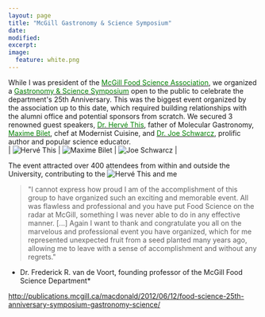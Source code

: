 ```yaml
---
layout: page
title: "McGill Gastronomy & Science Symposium"
date: 
modified:
excerpt:
image:
  feature: white.png
---
```

While I was president of the <a href="http://mcgillfsa.wix.com/home"><span style="color:green">McGill Food Science Association</span></a>, we organized a <a href="http://www.mcgill.ca/macdonald/events/foodscisymposium"><span style="color:green">Gastronomy & Science Symposium</span></a> open to the public to celebrate the department's 25th Anniversary. This was the biggest event organized by the association up to this date, which required building relationships with the alumni office and potential sponsors from scratch. We secured 3 renowned guest speakers, <a href="http://en.wikipedia.org/wiki/Hervé_This"><span style="color:green">Dr. Hervé This</span></a>, father of Molecular Gastronomy, <a href="http://www.forbes.com/pictures/ekeg45fe/maxime-bilet-head-chef-the-cooking-lab-29/"><span style="color:green">Maxime Bilet</span></a>, chef at Modernist Cuisine, and <a href="http://en.wikipedia.org/wiki/Joseph_A._Schwarcz"><span style="color:green">Dr. Joe Schwarcz</span></a>, prolific author and popular science educator.   
| ![Hervé This](http://jadeproulx.com/images/hervethis.jpg "Hervé This") | ![Maxime Bilet](http://jadeproulx.com/images/maximebilet.jpg "Maxime Bilet") | ![Joe Schwarcz](http://jadeproulx.com/images/joeschwarcz.jpg "Joe Schwarcz") | 

The event attracted over 400 attendees from within and outside the University, contributing to the 
![Hervé This and me](http://jadeproulx.com/images/this-and-me.jpg)

> "I cannot express how proud I am of the accomplishment of this group to have organized such an exciting and memorable event. All was flawless and professional and you have put Food Science on the radar at McGill, something I was never able to do in any effective manner. [...] Again I want to thank and congratulate you all on the marvelous and professional event you have organized, which for me represented unexpected fruit from a seed planted many years ago, allowing me to leave with a sense of accomplishment and without any regrets."
- Dr. Frederick R. van de Voort, founding professor of the McGill Food Science Department*

http://publications.mcgill.ca/macdonald/2012/06/12/food-science-25th-anniversary-symposium-gastronomy-science/
